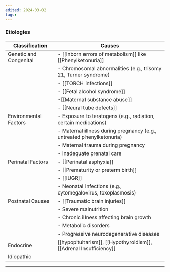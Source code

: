 ```yaml
---
edited: 2024-03-02
tags:
---
```

### Etiologies
| Classification         | Causes                                                                |
| ---------------------- | --------------------------------------------------------------------- |
| Genetic and Congenital | - [[Inborn errors of metabolism]] like [[Phenylketonuria]]            |
|                        | - Chromosomal abnormalities (e.g., trisomy 21, Turner syndrome)       |
|                        | - [[TORCH infections]]                                                |
|                        | - [[Fetal alcohol syndrome]]                                          |
|                        | -[[Maternal substance abuse]]                                         |
|                        | - [[Neural tube defects]]                                             |
| Environmental Factors  | - Exposure to teratogens (e.g., radiation, certain medications)       |
|                        | - Maternal illness during pregnancy (e.g., untreated phenylketonuria) |
|                        | - Maternal trauma during pregnancy                                    |
|                        | - Inadequate prenatal care                                            |
| Perinatal Factors      | - [[Perinatal asphyxia]]                                              |
|                        | - [[Prematurity or preterm birth]]                                    |
|                        | - [[IUGR]]                                                            |
|                        | - Neonatal infections (e.g., cytomegalovirus, toxoplasmosis)          |
| Postnatal Causes       | - [[Traumatic brain injuries]]                                        |
|                        | - Severe malnutrition                                                 |
|                        | - Chronic illness affecting brain growth                              |
|                        | - Metabolic disorders                                                 |
|                        | - Progressive neurodegenerative diseases                              |
| Endocrine              | [[hypopituitarism]], [[Hypothyroidism]], [[Adrenal Insufficiency]]    |
| Idiopathic             |                                                                       |


---
